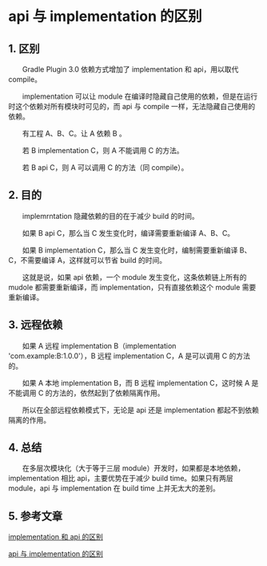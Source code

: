 # api 与 implementation 的区别

## 1. 区别

　　Gradle Plugin 3.0 依赖方式增加了 implementation 和 api，用以取代 compile。

　　implementation 可以让 module 在编译时隐藏自己使用的依赖，但是在运行时这个依赖对所有模块时可见的，而 api 与 compile 一样，无法隐藏自己使用的依赖。

　　有工程 A、B、C。让 A 依赖 B 。

　　若 B implementation C，则 A 不能调用 C 的方法。

　　若 B api C，则 A 可以调用 C 的方法（同 compile）。

## 2. 目的

　　implemrntation 隐藏依赖的目的在于减少 build 的时间。

　　如果 B api C，那么当 C 发生变化时，编译需要重新编译 A、B、C。

　　如果 B implementation C，那么当 C 发生变化时，编制需要重新编译 B、C，不需要编译 A，这样就可以节省 build 的时间。

　　这就是说，如果 api 依赖，一个 module 发生变化，这条依赖链上所有的 mudole 都需要重新编译，而 implementation，只有直接依赖这个 module 需要重新编译。

## 3. 远程依赖

　　如果 A 远程 implementation B（implementation 'com.example:B:1.0.0'），B 远程 implementation C，A 是可以调用 C 的方法的。

　　如果 A 本地 implementation B，而 B 远程 implementation C，这时候 A 是不能调用 C 的方法的，依然起到了依赖隔离作用。

　　所以在全部远程依赖模式下，无论是 api 还是 implementation 都起不到依赖隔离的作用。

## 4. 总结

　　在多层次模块化（大于等于三层 module）开发时，如果都是本地依赖，implementation 相比 api，主要优势在于减少 build time。如果只有两层 module，api 与 implementation 在 build time 上并无太大的差别。


## 5. 参考文章
[implementation 和 api 的区别](https://www.jianshu.com/p/9345a02f20d4)

[api 与 implementation 的区别](https://www.jianshu.com/p/8962d6ba936e)

